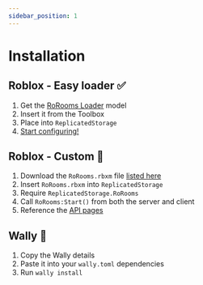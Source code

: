 ```yaml
---
sidebar_position: 1
---
```


# Installation

## Roblox - Easy loader ✅

1. Get the [RoRooms Loader](https://create.roblox.com/store/asset/131892669922226) model
2. Insert it from the Toolbox
3. Place into `ReplicatedStorage`
4. [Start configuring!](/docs/easy-loader)

## Roblox - Custom 🔧

1. Download the `RoRooms.rbxm` file [listed here](https://github.com/RoRooms/RoRooms/releases/latest/)
2. Insert `RoRooms.rbxm` into `ReplicatedStorage`
3. Require `ReplicatedStorage.RoRooms`
4. Call `RoRooms:Start()` from both the server and client
5. Reference the [API pages](/api)

## Wally 🐶

1. Copy the Wally details
2. Paste it into your `wally.toml` dependencies
3. Run `wally install`